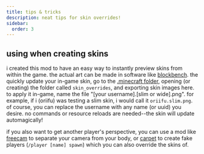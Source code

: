 ```yaml
---
title: tips & tricks
description: neat tips for skin overrides!
sidebar:
  order: 3
---
```


## using when creating skins

i created this mod to have an easy way to instantly preview skins from within the game. the actual art can be made in software like [blockbench](https://blockbench.net/). the quickly update your in-game skin, go to the [.minecraft folder](https://minecraft.wiki/w/.minecraft), opening (or creating) the folder called `skin_overrides`, and exporting skin images here. to apply it in-game, name the file "[your username].[slim or wide].png". for example, if i (oriifu) was testing a slim skin, i would call it `oriifu.slim.png`. of course, you can replace the username with any name (or uuid) you desire. no commands or resource reloads are needed--the skin will update automagically!

if you also want to get another player's perspective, you can use a mod like [freecam](https://modrinth.com/mod/freecam) to separate your camera from your body, or [carpet](https://modrinth.com/mod/carpet) to create fake players (`/player [name] spawn`) which you can also override the skins of.
